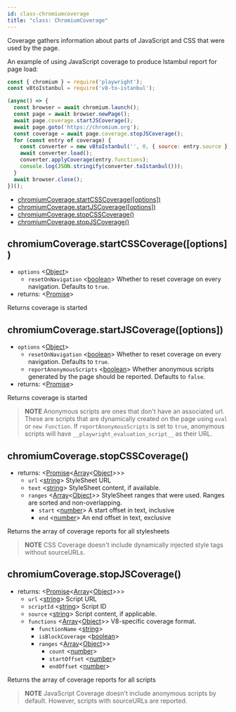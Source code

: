 ```yaml
---
id: class-chromiumcoverage
title: "class: ChromiumCoverage"
---
```



Coverage gathers information about parts of JavaScript and CSS that were used by the page.

An example of using JavaScript coverage to produce Istambul report for page load:

```js
const { chromium } = require('playwright');
const v8toIstanbul = require('v8-to-istanbul');

(async() => {
  const browser = await chromium.launch();
  const page = await browser.newPage();
  await page.coverage.startJSCoverage();
  await page.goto('https://chromium.org');
  const coverage = await page.coverage.stopJSCoverage();
  for (const entry of coverage) {
    const converter = new v8toIstanbul('', 0, { source: entry.source });
    await converter.load();
    converter.applyCoverage(entry.functions);
    console.log(JSON.stringify(converter.toIstanbul()));
  }
  await browser.close();
})();
```

<!-- GEN:toc -->
- [chromiumCoverage.startCSSCoverage([options])](api/class-chromiumcoverage.md#chromiumcoveragestartcsscoverageoptions)
- [chromiumCoverage.startJSCoverage([options])](api/class-chromiumcoverage.md#chromiumcoveragestartjscoverageoptions)
- [chromiumCoverage.stopCSSCoverage()](api/class-chromiumcoverage.md#chromiumcoveragestopcsscoverage)
- [chromiumCoverage.stopJSCoverage()](api/class-chromiumcoverage.md#chromiumcoveragestopjscoverage)
<!-- GEN:stop -->

## chromiumCoverage.startCSSCoverage([options])
- `options` <[Object]>
  - `resetOnNavigation` <[boolean]> Whether to reset coverage on every navigation. Defaults to `true`.
- returns: <[Promise]>

Returns coverage is started

## chromiumCoverage.startJSCoverage([options])
- `options` <[Object]>
  - `resetOnNavigation` <[boolean]> Whether to reset coverage on every navigation. Defaults to `true`.
  - `reportAnonymousScripts` <[boolean]> Whether anonymous scripts generated by the page should be reported. Defaults to `false`.
- returns: <[Promise]>

Returns coverage is started

> **NOTE** Anonymous scripts are ones that don't have an associated url. These are scripts that are dynamically created on the page using `eval` or `new Function`. If `reportAnonymousScripts` is set to `true`, anonymous scripts will have `__playwright_evaluation_script__` as their URL.

## chromiumCoverage.stopCSSCoverage()
- returns: <[Promise]<[Array]<[Object]>>>
  - `url` <[string]> StyleSheet URL
  - `text` <[string]> StyleSheet content, if available.
  - `ranges` <[Array]<[Object]>> StyleSheet ranges that were used. Ranges are sorted and non-overlapping.
    - `start` <[number]> A start offset in text, inclusive
    - `end` <[number]> An end offset in text, exclusive

Returns the array of coverage reports for all stylesheets

> **NOTE** CSS Coverage doesn't include dynamically injected style tags without sourceURLs.

## chromiumCoverage.stopJSCoverage()
- returns: <[Promise]<[Array]<[Object]>>>
  - `url` <[string]> Script URL
  - `scriptId` <[string]> Script ID
  - `source` <[string]> Script content, if applicable.
  - `functions` <[Array]<[Object]>> V8-specific coverage format.
    - `functionName` <[string]>
    - `isBlockCoverage` <[boolean]>
    - `ranges` <[Array]<[Object]>>
      - `count` <[number]>
      - `startOffset` <[number]>
      - `endOffset` <[number]>

Returns the array of coverage reports for all scripts

> **NOTE** JavaScript Coverage doesn't include anonymous scripts by default. However, scripts with sourceURLs are reported.



[AXNode]: api/class-accessibility.md#accessibilitysnapshotoptions "AXNode"
[Accessibility]: api/class-accessibility.md#class-accessibility "Accessibility"
[Array]: https://developer.mozilla.org/en-US/docs/Web/JavaScript/Reference/Global_Objects/Array "Array"
[BrowserServer]: api/class-browser.md#class-browserserver  "BrowserServer"
[BrowserContext]: api/class-browsercontext.md#class-browsercontext  "BrowserContext"
[BrowserType]: api/class-browsertype.md#class-browsertype "BrowserType"
[Browser]: api/class-browser.md  "Browser"
[Buffer]: https://nodejs.org/api/buffer.htmlapi.md#buffer_class_buffer "Buffer"
[ChildProcess]: https://nodejs.org/api/child_process.html "ChildProcess"
[ChromiumBrowser]: api/class-chromiumbrowser.md#class-chromiumbrowser "ChromiumBrowser"
[ChromiumBrowserContext]: api/class-chromiumbrowsercontext.md#class-chromiumbrowsercontext "ChromiumBrowserContext"
[ChromiumCoverage]: api/class-chromiumcoverage.md#class-chromiumcoverage "ChromiumCoverage"
[CDPSession]: api/class-cdpsession.md#class-cdpsession  "CDPSession"
[ConsoleMessage]: api/class-consolemessage.md#class-consolemessage "ConsoleMessage"
[Dialog]: api/class-dialog.md#class-dialog "Dialog"
[Download]: api/class-download.md#class-download "Download"
[ElementHandle]: api/class-elementhandle.md#class-elementhandle "ElementHandle"
[Element]: https://developer.mozilla.org/en-US/docs/Web/API/element "Element"
[Error]: https://nodejs.org/api/errors.htmlapi.md#errors_class_error "Error"
[EvaluationArgument]: api/evaluationargument.md#evaluationargument "Evaluation Argument"
[File]: https://developer.mozilla.org/en-US/docs/Web/API/File "File"
[FileChooser]: api/class-filechooser.md#class-filechooser "FileChooser"
[FirefoxBrowser]: api/class-firefoxbrowser.md#class-firefoxbrowser "FirefoxBrowser"
[Frame]: api/class-frame.md#class-frame "Frame"
[JSHandle]: api/class-jshandle.md#class-jshandle "JSHandle"
[Keyboard]: api/class-keyboard.md#class-keyboard "Keyboard"
[Logger]: api/class-logger.md#class-logger "Logger"
[Map]: https://developer.mozilla.org/en-US/docs/Web/JavaScript/Reference/Global_Objects/Map "Map"
[Mouse]: api/class-mouse.md#class-mouse "Mouse"
[Object]: https://developer.mozilla.org/en-US/docs/Web/JavaScript/Reference/Global_Objects/Object "Object"
[Page]: api/class-page.md#class-page "Page"
[Playwright]: api/playwright-module.md "Playwright"
[Promise]: https://developer.mozilla.org/en-US/docs/Web/JavaScript/Reference/Global_Objects/Promise "Promise"
[RegExp]: https://developer.mozilla.org/en-US/docs/Web/JavaScript/Reference/Global_Objects/RegExp
[Request]: api/class-request.md#class-request  "Request"
[Response]: api/class-response.md#class-response  "Response"
[Route]: api/class-route.md#class-route  "Route"
[Selectors]: api/class-selectors.md#class-selectors  "Selectors"
[Serializable]: https://developer.mozilla.org/en-US/docs/Web/JavaScript/Reference/Global_Objects/JSON/stringifyapi.md#Description "Serializable"
[TimeoutError]: api/class-timeouterror.md#class-timeouterror "TimeoutError"
[Touchscreen]: api/class-touchscreen.md#class-touchscreen "Touchscreen"
[UIEvent.detail]: https://developer.mozilla.org/en-US/docs/Web/API/UIEvent/detail "UIEvent.detail"
[URL]: https://nodejs.org/api/url.html
[USKeyboardLayout]: ../src/usKeyboardLayout.ts "USKeyboardLayout"
[UnixTime]: https://en.wikipedia.org/wiki/Unix_time "Unix Time"
[Video]: api/class-video.md#class-video "Video"
[WebKitBrowser]: api/class-webkitbrowser.md#class-webkitbrowser "WebKitBrowser"
[WebSocket]: api/class-websocket.md#class-websocket "WebSocket"
[Worker]: api/class-worker.md#class-worker "Worker"
[boolean]: https://developer.mozilla.org/en-US/docs/Web/JavaScript/Data_structuresapi.md#Boolean_type "Boolean"
[function]: https://developer.mozilla.org/en-US/docs/Web/JavaScript/Reference/Global_Objects/Function "Function"
[iterator]: https://developer.mozilla.org/en-US/docs/Web/JavaScript/Reference/Iteration_protocols "Iterator"
[null]: https://developer.mozilla.org/en-US/docs/Web/JavaScript/Reference/Global_Objects/null
[number]: https://developer.mozilla.org/en-US/docs/Web/JavaScript/Data_structuresapi.md#Number_type "Number"
[origin]: https://developer.mozilla.org/en-US/docs/Glossary/Origin "Origin"
[selector]: https://developer.mozilla.org/en-US/docs/Web/CSS/CSS_Selectors "selector"
[Readable]: https://nodejs.org/api/stream.htmlapi.md#stream_class_stream_readable "Readable"
[string]: https://developer.mozilla.org/en-US/docs/Web/JavaScript/Data_structuresapi.md#String_type "String"
[xpath]: https://developer.mozilla.org/en-US/docs/Web/XPath "xpath"
